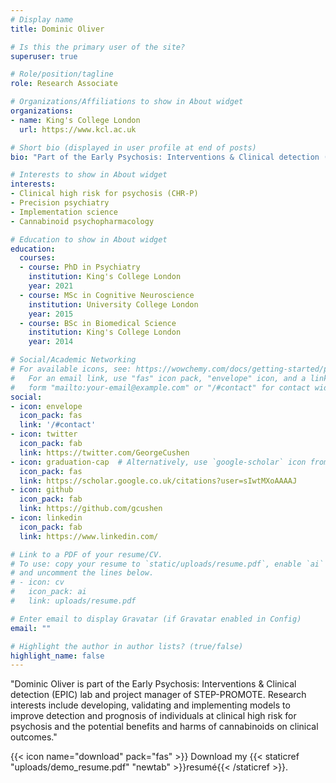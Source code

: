 ```yaml
---
# Display name
title: Dominic Oliver

# Is this the primary user of the site?
superuser: true

# Role/position/tagline
role: Research Associate

# Organizations/Affiliations to show in About widget
organizations:
- name: King's College London
  url: https://www.kcl.ac.uk

# Short bio (displayed in user profile at end of posts)
bio: "Part of the Early Psychosis: Interventions & Clinical detection (EPIC) lab and project manager of STEP-PROMOTE. Research interests include developing, validating and implementing models to improve detection and prognosis of individuals at clinical high risk for psychosis and the potential benefits and harms of cannabinoids on clinical outcomes."

# Interests to show in About widget
interests:
- Clinical high risk for psychosis (CHR-P)
- Precision psychiatry
- Implementation science
- Cannabinoid psychopharmacology

# Education to show in About widget
education:
  courses:
  - course: PhD in Psychiatry
    institution: King's College London
    year: 2021
  - course: MSc in Cognitive Neuroscience
    institution: University College London
    year: 2015
  - course: BSc in Biomedical Science
    institution: King's College London
    year: 2014

# Social/Academic Networking
# For available icons, see: https://wowchemy.com/docs/getting-started/page-builder/#icons
#   For an email link, use "fas" icon pack, "envelope" icon, and a link in the
#   form "mailto:your-email@example.com" or "/#contact" for contact widget.
social:
- icon: envelope
  icon_pack: fas
  link: '/#contact'
- icon: twitter
  icon_pack: fab
  link: https://twitter.com/GeorgeCushen
- icon: graduation-cap  # Alternatively, use `google-scholar` icon from `ai` icon pack
  icon_pack: fas
  link: https://scholar.google.co.uk/citations?user=sIwtMXoAAAAJ
- icon: github
  icon_pack: fab
  link: https://github.com/gcushen
- icon: linkedin
  icon_pack: fab
  link: https://www.linkedin.com/

# Link to a PDF of your resume/CV.
# To use: copy your resume to `static/uploads/resume.pdf`, enable `ai` icons in `params.toml`, 
# and uncomment the lines below.
# - icon: cv
#   icon_pack: ai
#   link: uploads/resume.pdf

# Enter email to display Gravatar (if Gravatar enabled in Config)
email: ""

# Highlight the author in author lists? (true/false)
highlight_name: false
---
```


"Dominic Oliver is part of the Early Psychosis: Interventions & Clinical detection (EPIC) lab and project manager of STEP-PROMOTE. Research interests include developing, validating and implementing models to improve detection and prognosis of individuals at clinical high risk for psychosis and the potential benefits and harms of cannabinoids on clinical outcomes."

{{< icon name="download" pack="fas" >}} Download my {{< staticref "uploads/demo_resume.pdf" "newtab" >}}resumé{{< /staticref >}}.
